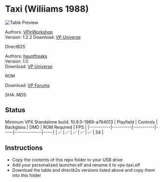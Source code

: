 # Taxi (Wiliiams 1988)

![Table Preview](https://vpuniverse.com/screenshots/monthly_2021_07/taxi1.0.jpg.c01019100778d9bd756b5e1e29c8ff98.jpg)

Authors: [VPinWorkshop](https://vpuniverse.com/profile/40692-vpinworkshop/)  
Version: 1.2.2
Download: [VP Universe](https://vpuniverse.com/files/file/7074-taxi-williams-1988-vpw-mod/)

DirectB2S

Authors: [hauntfreaks](https://vpuniverse.com/profile/5216-hauntfreaks/)  
Version: 1.0  
Download: [VP Universe](https://vpuniverse.com/files/file/14115-taxi-williams-1988-b2s-with-full-dmd/)

ROM

Download: [VP Forums](https://www.vpforums.org/index.php?app=downloads&showfile=914)

SHA: 
MD5: 

## Status 

Minimum VPX Standalone build: 10.8.0-1989-a764013
| Playfield | Controls | Backglass | DMD | ROM Required | FPS | 
|-----------|----------|-----------|-----|--------------|-----|
| :white_check_mark: | :white_check_mark: | :white_check_mark: | :white_check_mark: | :white_check_mark: | 34 |

## Instructions

- Copy the contents of this repo folder to your USB drive
- Add your personalized launcher.elf and rename it to vpx-taxi.elf
- Download the table and directb2s versions listed above and copy them into this folder